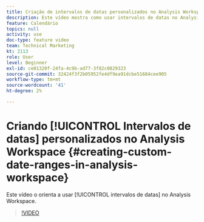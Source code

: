 ```yaml
---
title: Criação de intervalos de datas personalizados no Analysis Workspace
description: Este vídeo mostra como usar intervalos de datas no Analysis Workspace.
feature: Calendário
topics: null
activity: use
doc-type: feature video
team: Technical Marketing
kt: 2113
role: User
level: Beginner
exl-id: ce01320f-24fa-4c9b-ad77-3f82c0829323
source-git-commit: 32424f3f2b05952fe4df9ea91dcbe51684cee905
workflow-type: tm+mt
source-wordcount: '41'
ht-degree: 2%

---
```


# Criando [!UICONTROL Intervalos de datas] personalizados no Analysis Workspace {#creating-custom-date-ranges-in-analysis-workspace}

Este vídeo o orienta a usar [!UICONTROL intervalos de datas] no Analysis Workspace.

>[!VIDEO](https://video.tv.adobe.com/v/23975/?quality=12)

